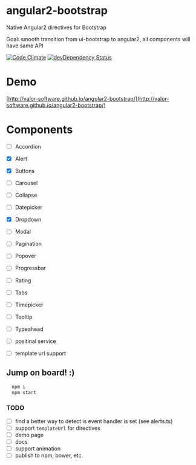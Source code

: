# angular2-bootstrap
Native Angular2 directives for Bootstrap

Goal: smooth transition from ui-bootstrap to angular2,
all components will have same API

[![Code Climate](https://codeclimate.com/github/valor-software/angular2-bootstrap/badges/gpa.svg)](https://codeclimate.com/github/valor-software/angular2-bootstrap)
[![devDependency Status](https://david-dm.org/valor-software/angular2-bootstrap/dev-status.svg)](https://david-dm.org/valor-software/angular2-bootstrap#info=devDependencies)
<!---
[![Test Coverage](https://codeclimate.com/github/valor-software/angular2-bootstrap/badges/coverage.svg)](https://codeclimate.com/github/valor-software/angular2-bootstrap/coverage)
-->

# Demo

[http://valor-software.github.io/angular2-bootstrap/](http://valor-software.github.io/angular2-bootstrap/)

# Components

- [ ] Accordion
- [x] Alert
- [x] Buttons
- [ ] Carousel
- [ ] Collapse
- [ ] Datepicker
- [x] Dropdown
- [ ] Modal
- [ ] Pagination
- [ ] Popover
- [ ] Progressbar
- [ ] Rating
- [ ] Tabs
- [ ] Timepicker
- [ ] Tooltip
- [ ] Typeahead

- [ ] positinal service
- [ ] template url support

## Jump on board! :)

```bash
  npm i
  npm start
```

### TODO
- [ ] find a better way to detect is event handler is set (see alerts.ts)
- [ ] support `templateUrl` for directives
- [ ] demo page
- [ ] docs
- [ ] support animation
- [ ] publish to npm, bower, etc.
